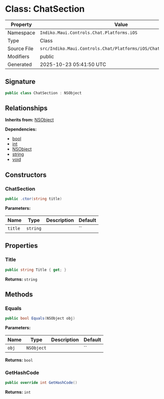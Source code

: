 # Class: ChatSection

| Property | Value |
|----------|-------|
| Namespace | `Indiko.Maui.Controls.Chat.Platforms.iOS` |
| Type | Class |
| Source File | `src/Indiko.Maui.Controls.Chat/Platforms/iOS/ChatViewDataSource.cs` |
| Modifiers | public |
| Generated | 2025-10-23 05:41:50 UTC |

## Signature

```csharp
public class ChatSection : NSObject
```

## Relationships

**Inherits from:** [NSObject](NSObject.md)

**Dependencies:**
- [bool](bool.md)
- [int](int.md)
- [NSObject](NSObject.md)
- [string](string.md)
- [void](void.md)

## Constructors

### ChatSection

```csharp
public .ctor(string title)
```

**Parameters:**

| Name | Type | Description | Default |
|------|------|-------------|---------|
| `title` | `string` |  | `` |

## Properties

### Title

```csharp
public string Title { get; }
```

**Returns:** `string`

## Methods

### Equals

```csharp
public bool Equals(NSObject obj)
```

**Parameters:**

| Name | Type | Description | Default |
|------|------|-------------|---------|
| `obj` | `NSObject` |  | `` |

**Returns:** `bool`

### GetHashCode

```csharp
public override int GetHashCode()
```

**Returns:** `int`

